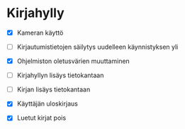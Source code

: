 # Kirjahylly

- [x] Kameran käyttö
- [ ] Kirjautumistietojen säilytys uudelleen käynnistyksen yli
- [x] Ohjelmiston oletusvärien muuttaminen

- [ ] Kirjahyllyn lisäys tietokantaan
- [ ] Kirjan lisäys tietokantaan
- [x] Käyttäjän uloskirjaus
- [x] Luetut kirjat pois

